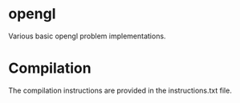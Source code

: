 # opengl
Various basic opengl problem implementations.

# Compilation

The compilation instructions are provided in the instructions.txt file.
